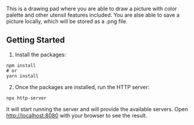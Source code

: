 This is a drawing pad where you are able to draw a picture with color palette and other utensil features included.
You are alse able to save a picture locally, which will be stored as a .png file.

## Getting Started

1. Install the packages:

```
npm install
# or
yarn install
```

2. Once the packages are installed, run the HTTP server:

```
npx http-server
```

It will start running the server and will provide the available servers.
Open [http://localhost:8080](http://localhost:8080) with your browser to see the result.
